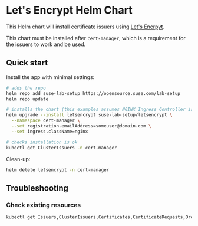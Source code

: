 # Let's Encrypt Helm Chart

This Helm chart will install certificate issuers using [Let's Encrpyt](https://letsencrypt.org/).

This chart must be installed after `cert-manager`, which is a requirement for the issuers to work and be used.

## Quick start

Install the app with minimal settings:

```bash
# adds the repo
helm repo add suse-lab-setup https://opensource.suse.com/lab-setup
helm repo update

# installs the chart (this examples assumes NGINX Ingress Controller is installed)
helm upgrade --install letsencrypt suse-lab-setup/letsencrypt \
  --namespace cert-manager \
  --set registration.emailAddress=someuser@domain.com \
  --set ingress.className=nginx

# checks installation is ok
kubectl get ClusterIssuers -n cert-manager
```

Clean-up:

```bash
helm delete letsencrypt -n cert-manager
```

## Troubleshooting

### Check existing resources

```bash
kubectl get Issuers,ClusterIssuers,Certificates,CertificateRequests,Orders,Challenges --all-namespaces
```
